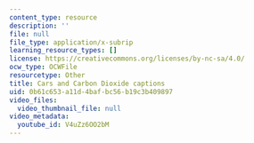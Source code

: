 ```yaml
---
content_type: resource
description: ''
file: null
file_type: application/x-subrip
learning_resource_types: []
license: https://creativecommons.org/licenses/by-nc-sa/4.0/
ocw_type: OCWFile
resourcetype: Other
title: Cars and Carbon Dioxide captions
uid: 0b61c653-a11d-4baf-bc56-b19c3b409897
video_files:
  video_thumbnail_file: null
video_metadata:
  youtube_id: V4uZz6OO2bM
---
```


